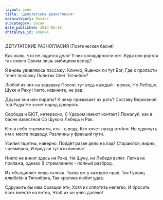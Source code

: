```yaml
---
layout: poem
title: "Депутатские разногласия"
maincategory: Поэзия
subcategory: Басни
date_published: 2013-05-18
chitalnya_id: 806074
---
```




ДЕПУТАТСКИЕ РАЗНОГЛАСИЯ
(Поэтическая басня)

Как жаль, что не ладится дело!
У них солидарности нет.
Куда они рвутся так смело
Своим лишь амбициям вслед?

Я вновь удивляюсь пассажу:
Кличко, Яценюк ли тут Бог,
Где к пропасти тянет поклажу
Политик Олег Тягнибок?

Любой из них на задаваку
Похож: тут ведь каждый - вожак,
Но Лебедю, Щуке и Раку
Никто, извините, не рад.

Друзья они или пираты?
К чему призывает их рать?
Составу Верховной той Рады
Не хочет народ доверять.

Свобода и БЮТ, интересно,
С Ударом имеют контакт?
Пожалуй, как в басне известной
Со Щукою Лебедь и Рак.

Кто в небо стремится, кто - в воду,
Кто хочет назад отойти.
Не сдвинуть им с места подводу.
Различны у фракций пути.

Усилия тщетны, наверно.
Пойдёт разве дело на лад?
Стараются, видно, чрезмерно,
И вряд ли тут кто виноват.

Никто не винит здесь ни Рака,
Ни Щуку, ни Лебедя взлёт.
Легка их поклажа, однако
В стремлениях - полный разброд.

Их объединяет лишь склока.
Таков уж у каждого нрав.
Так Гурвиц влюблён в Тягнибока,
Так кролика любит удав.

Сдружить бы нам фракции эти,
Хотя их сплотить нелегко,
И бросить всех вместе на ветер,
Чтоб их он унёс далеко!







